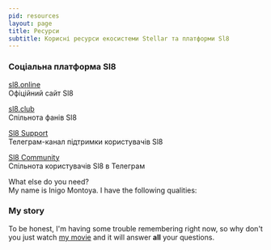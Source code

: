 ```yaml
---
pid: resources
layout: page
title: Ресурси
subtitle: Корисні ресурси екосистеми Stellar та платформи Sl8
---
```


### Соціальна платформа Sl8

[sl8.online](https://sl8.online/)\
Офіційний сайт Sl8

[sl8.club](https://sl8.club/)\
Спільнота фанів Sl8

[Sl8 Support](https://t.me/Sl8_Support)\
Телеграм-канал підтримки користувачів Sl8

[Sl8 Community](https://t.me/Sl8_Community)\
Спільнота користувачів Sl8 в Телеграм

What else do you need?<br />
My name is Inigo Montoya. I have the following qualities:

### My story

To be honest, I'm having some trouble remembering right now, so why don't you just watch [my movie](https://en.wikipedia.org/wiki/The_Princess_Bride_%28film%29) and it will answer **all** your questions.
